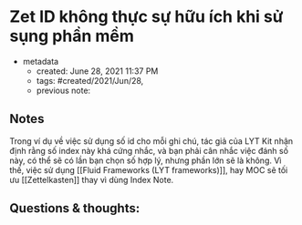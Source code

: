 # Zet ID không thực sự hữu ích khi sử sụng phần mềm

- metadata
	- created: June 28, 2021 11:37 PM
	- tags: #created/2021/Jun/28,
	- previous note:

## Notes
Trong ví dụ về việc sử dụng số id cho mỗi ghi chú, tác giả của LYT Kit nhận định rằng số index này khá cứng nhắc, và bạn phải cân nhắc việc đánh số này, có thể sẽ có lần bạn chọn số hợp lý, nhưng phần lớn sẽ là không. Vì thế, việc sử dụng [[Fluid Frameworks (LYT frameworks)]], hay MOC sẽ tối ưu [[Zettelkasten]] thay vì dùng Index Note.

## Questions & thoughts:

